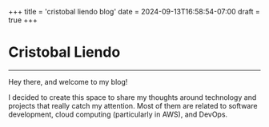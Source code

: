 +++
title = 'cristobal liendo blog'
date = 2024-09-13T16:58:54-07:00
draft = true
+++

# Cristobal Liendo

---

Hey there, and welcome to my blog!

I decided to create this space to share my thoughts around technology and
projects that really catch my attention. Most of them are related to software development, cloud computing (particularly in AWS),
and DevOps.